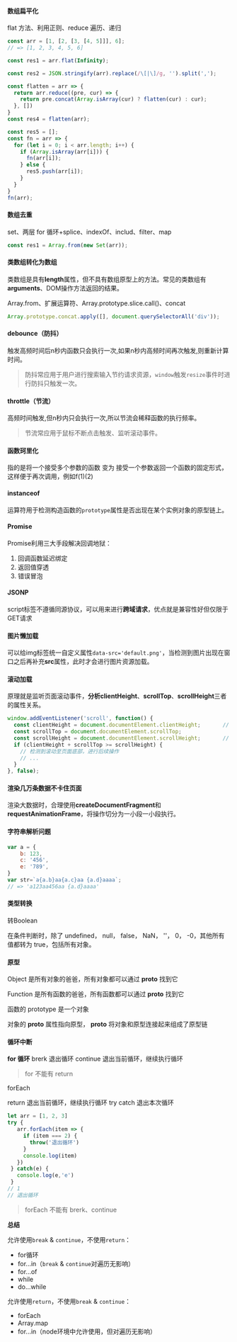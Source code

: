 #### 数组扁平化

flat 方法、利用正则、reduce 遍历、递归

````js
const arr = [1, [2, [3, [4, 5]]], 6];
// => [1, 2, 3, 4, 5, 6]
````

````js
const res1 = arr.flat(Infinity);
````

````js
const res2 = JSON.stringify(arr).replace(/\[|\]/g, '').split(',');
````

````js
const flatten = arr => {
  return arr.reduce((pre, cur) => {
    return pre.concat(Array.isArray(cur) ? flatten(cur) : cur);
  }, [])
}
const res4 = flatten(arr);
````

````js
const res5 = [];
const fn = arr => {
  for (let i = 0; i < arr.length; i++) {
    if (Array.isArray(arr[i])) {
      fn(arr[i]);
    } else {
      res5.push(arr[i]);
    }
  }
}
fn(arr);
````

#### 数组去重

set、两层 for 循环+splice、indexOf、includ、filter、map

````js
const res1 = Array.from(new Set(arr));
````

#### 类数组转化为数组

类数组是具有**length**属性，但不具有数组原型上的方法。常见的类数组有**arguments**、DOM操作方法返回的结果。

Array.from、扩展运算符、Array.prototype.slice.call()、concat

````js
Array.prototype.concat.apply([], document.querySelectorAll('div'));
````

#### debounce（防抖）

触发高频时间后n秒内函数只会执行一次,如果n秒内高频时间再次触发,则重新计算时间。

> 防抖常应用于用户进行搜索输入节约请求资源，`window`触发`resize`事件时进行防抖只触发一次。

#### throttle（节流）

高频时间触发,但n秒内只会执行一次,所以节流会稀释函数的执行频率。

> 节流常应用于鼠标不断点击触发、监听滚动事件。

#### 函数珂里化

指的是将一个接受多个参数的函数 变为 接受一个参数返回一个函数的固定形式，这样便于再次调用，例如f(1)(2)

#### instanceof

运算符用于检测构造函数的`prototype`属性是否出现在某个实例对象的原型链上。

#### Promise

Promise利用三大手段解决回调地狱：

1. 回调函数延迟绑定
2. 返回值穿透
3. 错误冒泡

#### JSONP

script标签不遵循同源协议，可以用来进行**跨域请求**，优点就是兼容性好但仅限于GET请求

#### 图片懒加载

可以给img标签统一自定义属性`data-src='default.png'`，当检测到图片出现在窗口之后再补充**src**属性，此时才会进行图片资源加载。

#### 滚动加载

原理就是监听页面滚动事件，**分析clientHeight**、**scrollTop**、**scrollHeight**三者的属性关系。

````js
window.addEventListener('scroll', function() {
  const clientHeight = document.documentElement.clientHeight;		// 可见区域高度
  const scrollTop = document.documentElement.scrollTop;					// 获取滚动条位置
  const scrollHeight = document.documentElement.scrollHeight;		// 获取文档实际高度
  if (clientHeight + scrollTop >= scrollHeight) {
    // 检测到滚动至页面底部，进行后续操作
    // ...
  }
}, false);
````

#### 渲染几万条数据不卡住页面

渲染大数据时，合理使用**createDocumentFragment**和**requestAnimationFrame**，将操作切分为一小段一小段执行。

#### 字符串解析问题

````js
var a = {
	b: 123,
	c: '456',
	e: '789',
}
var str=`a{a.b}aa{a.c}aa {a.d}aaaa`;
// => 'a123aa456aa {a.d}aaaa'
````

#### 类型转换

转Boolean

在条件判断时，除了 undefined， null， false， NaN， ''， 0， -0，其他所有值都转为 true，包括所有对象。

#### 原型

Object 是所有对象的爸爸，所有对象都可以通过 __proto__ 找到它

Function 是所有函数的爸爸，所有函数都可以通过 __proto__ 找到它

函数的 prototype 是一个对象

对象的 __proto__ 属性指向原型， __proto__ 将对象和原型连接起来组成了原型链

#### 循环中断

**for 循环**
brerk 退出循环
continue 退出当前循环，继续执行循环

> for 不能有 return

forEach

return 退出当前循环，继续执行循环
try catch 退出本次循环

````js
let arr = [1, 2, 3] 
try {
   arr.forEach(item => {
     if (item === 2) {
       throw('退出循环')
     }
     console.log(item)
   })
 } catch(e) {
   console.log(e,'e')
 }
// 1
// 退出循环
````



> forEach 不能有 brerk、continue

**总结**

允许使用`break` & `continue`，不使用`return`：

- for循环
- for...in（`break` & `continue`对遍历无影响）
- for...of
- while
- do...while

允许使用`return`，不使用`break` & `continue`：

- forEach
- Array.map
- for...in（node环境中允许使用，但对遍历无影响）

